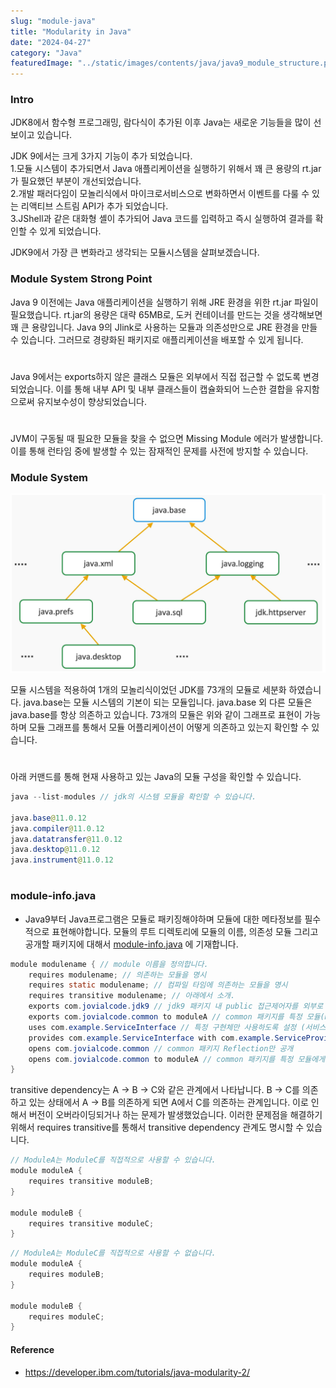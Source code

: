 ```yaml
---
slug: "module-java"
title: "Modularity in Java"
date: "2024-04-27"
category: "Java"
featuredImage: "../static/images/contents/java/java9_module_structure.png"
---
```


### Intro
JDK8에서 함수형 프로그래밍, 람다식이 추가된 이후 Java는 새로운 기능들을 많이 선보이고 있습니다.

JDK 9에서는 크게 3가지 기능이 추가 되었습니다.  
1.모듈 시스템이 추가되면서 Java 애플리케이션을 실행하기 위해서 꽤 큰 용량의 rt.jar가 필요했던 부분이 개선되었습니다.  
2.개발 패러다임이 모놀리식에서 마이크로서비스으로 변화하면서 이벤트를 다룰 수 있는 리액티브 스트림 API가 추가 되었습니다.  
3.JShell과 같은 대화형 셸이 추가되어 Java 코드를 입력하고 즉시 실행하여 결과를 확인할 수 있게 되었습니다.  

JDK9에서 가장 큰 변화라고 생각되는 모듈시스템을 살펴보겠습니다.

### Module System Strong Point

Java 9 이전에는 Java 애플리케이션을 실행하기 위해 JRE 환경을 위한 rt.jar 파일이 필요했습니다. 
rt.jar의 용량은 대략 65MB로, 도커 컨테이너를 만드는 것을 생각해보면 꽤 큰 용량입니다. 
Java 9의 Jlink로 사용하는 모듈과 의존성만으로 JRE 환경을 만들 수 있습니다. 
그러므로 경량화된 패키지로 애플리케이션을 배포할 수 있게 됩니다.
# 
Java 9에서는 exports하지 않은 클래스 모듈은 외부에서 직접 접근할 수 없도록 변경되었습니다.
이를 통해 내부 API 및 내부 클래스들이 캡슐화되어 느슨한 결합을 유지함으로써 유지보수성이 향상되었습니다.
# 
JVM이 구동될 때 필요한 모듈을 찾을 수 없으면 Missing Module 에러가 발생합니다.
이를 통해 런타임 중에 발생할 수 있는 잠재적인 문제를 사전에 방지할 수 있습니다.

### Module System
![내부 이미지 경로 URL](../static/images/contents/java/java_modules.png)

모듈 시스템을 적용하여 1개의 모놀리식이었던 JDK를 73개의 모듈로 세분화 하였습니다. java.base는 모듈 시스템의 기본이 되는 모듈입니다. java.base 외 다른 모듈은
java.base를 항상 의존하고 있습니다. 73개의 모듈은 위와 같이 그래프로 표현이 가능하며 모듈 그래프를 통해서 모듈 어플리케이션이
어떻게 의존하고 있는지 확인할 수 있습니다.
# 
아래 커맨드를 통해 현재 사용하고 있는 Java의 모듈 구성을 확인할 수 있습니다.

```java
java --list-modules // jdk의 시스템 모듈을 확인할 수 있습니다.

java.base@11.0.12
java.compiler@11.0.12
java.datatransfer@11.0.12
java.desktop@11.0.12
java.instrument@11.0.12
```


# 
### module-info.java

- Java9부터 Java프로그램은 모듈로 패키징해야하며 모듈에 대한 메타정보를 필수적으로 표현해야합니다. 모듈의 루트 디렉토리에 모듈의 이름, 의존성 모듈 그리고 공개할 패키지에 대해서 [module-info.java](http://module-info.java) 에 기재합니다.

```java
module modulename { // module 이름을 정의합니다.
	requires modulename; // 의존하는 모듈을 명시
	requires static modulename; // 컴파일 타임에 의존하는 모듈을 명시
	requires transitive modulename; // 아래에서 소개.
	exports com.jovialcode.jdk9 // jdk9 패키지 내 public 접근제어자를 외부로 공개
	exports com.jovialcode.common to moduleA // common 패키지를 특정 모듈(moduleA)에게만 공개
	uses com.example.ServiceInterface // 특정 구현체만 사용하도록 설정 (서비스 소비자)
	provides com.example.ServiceInterface with com.example.ServiceProvider; // 특정 구현체만 사용하도록 오픈 (서비스 제공자)
	opens com.jovialcode.common // common 패키지 Reflection만 공개
	opens com.jovialcode.common to moduleA // common 패키지를 특정 모듈에게만 Reflection 공
}
```

transitive dependency는 A → B → C와 같은 관계에서 나타납니다. B → C를 의존하고 있는 상태에서 A → B를 의존하게 되면 A에서 C를 의존하는 관계입니다. 이로 인해서 버전이 오버라이딩되거나 하는 문제가 발생했었습니다. 이러한 문제점을 해결하기 위해서 requires transitive를 통해서 transitive dependency 관계도 명시할 수 있습니다.

```java
// ModuleA는 ModuleC를 직접적으로 사용할 수 있습니다.
module moduleA {
    requires transitive moduleB;
}

module moduleB {
    requires transitive moduleC;
}
```

```java
// ModuleA는 ModuleC를 직접적으로 사용할 수 없습니다.
module moduleA {
    requires moduleB;
}

module moduleB {
    requires moduleC;
}
```

#### Reference
- https://developer.ibm.com/tutorials/java-modularity-2/